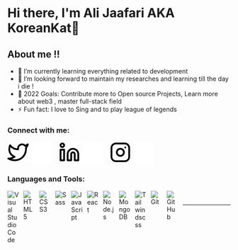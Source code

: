 # Hi there, I'm Ali Jaafari AKA KoreanKat👋

## About me !!

- 🌱 I’m currently learning everything related to development
- 👯 I’m looking forward to maintain my researches and learning till the day i die !
- 🥅 2022 Goals: Contribute more to Open source Projects, Learn more about web3 , master full-stack field
- ⚡ Fun fact: I love to Sing and to play league of legends

### Connect with me:

[![website](./img/twitter-light.svg)](https://twitter.com/AliJaafari999)
[![website](./img/twitter-dark.svg)](https://twitter.com/AliJaafari999)
&nbsp;&nbsp;
[![website](./img/linkedin-light.svg)](https://www.linkedin.com/in/ali-jaafari-580484233/)
[![website](./img/linkedin-dark.svg)](https://www.linkedin.com/in/ali-jaafari-580484233/)
&nbsp;&nbsp;
[![website](./img/instagram-light.svg)](https://www.instagram.com/alijaafari999/)
[![website](./img/instagram-dark.svg)](https://www.instagram.com/alijaafari999/)

### Languages and Tools:

[<img align="left" alt="Visual Studio Code" width="26px" src="https://cdn.jsdelivr.net/gh/devicons/devicon/icons/vscode/vscode-original.svg" style="padding-right:10px;" />][vscode]
[<img align="left" alt="HTML5" width="26px" src="https://cdn.jsdelivr.net/gh/devicons/devicon/icons/html5/html5-original.svg" style="padding-right:10px;" />][html5]
[<img align="left" alt="CSS3" width="26px" src="https://cdn.jsdelivr.net/gh/devicons/devicon/icons/css3/css3-original.svg" style="padding-right:10px;" />][cssplaylist]
[<img align="left" alt="Sass" width="26px" src="https://cdn.jsdelivr.net/gh/devicons/devicon/icons/sass/sass-original.svg" style="padding-right:10px;" />][cssplaylist]
[<img align="left" alt="JavaScript" width="26px" src="https://cdn.jsdelivr.net/gh/devicons/devicon/icons/javascript/javascript-original.svg" style="padding-right:10px;" />][js]
[<img align="left" alt="React" width="26px" src="https://cdn.jsdelivr.net/gh/devicons/devicon/icons/react/react-original.svg" style="padding-right:10px;" />][react]

[<img align="left" alt="Node.js" width="26px" src="https://cdn.jsdelivr.net/gh/devicons/devicon/icons/nodejs/nodejs-original.svg" style="padding-right:10px;" />][nodejs]

[<img align="left" alt="MongoDB" width="26px" src="https://cdn.jsdelivr.net/gh/devicons/devicon/icons/mongodb/mongodb-original.svg" style="padding-right:10px;" />][mongodb]
[<img align="left" alt="Tailwindscss" width="26px" src="https://camo.githubusercontent.com/5734d0669fe22ce04a1cb989a156cd32c379875f6bca56d5210c9432824856d9/68747470733a2f2f7777772e766563746f726c6f676f2e7a6f6e652f6c6f676f732f7461696c77696e646373732f7461696c77696e646373732d69636f6e2e737667" style="padding-right:10px;" />][tailwinds]
[<img align="left" alt="Git" width="26px" src="https://cdn.jsdelivr.net/gh/devicons/devicon/icons/git/git-original.svg" style="padding-right:10px;" />][git]
[<img align="left" alt="GitHub" width="26px" src="https://user-images.githubusercontent.com/3369400/139447912-e0f43f33-6d9f-45f8-be46-2df5bbc91289.png" style="padding-right:10px;" />](https://github.com/)

<br />

---

[tailwinds]: https://tailwindcss.com/
[css3]: https://www.w3schools.com/css/
[html5]: https://developer.mozilla.org/en-US/docs/Glossary/HTML5
[vscode]: https://code.visualstudio.com/
[js]: https://developer.mozilla.org/en-US/docs/Web/JavaScript
[cssplaylist]: https://www.youtube.com/playlist?list=PLkwxH9e_vrALSdvZuEh6gqQdmDoDIoqz4
[react]: https://reactjs.org/
[mongodb]: https://www.mongodb.com/
[nodejs]: https://nodejs.org/en/
[git]: https://git-scm.com/
